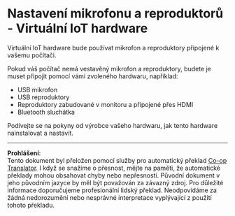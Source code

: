<!--
CO_OP_TRANSLATOR_METADATA:
{
  "original_hash": "7a65ee743f916276a2848b8a9491feb7",
  "translation_date": "2025-08-27T21:19:43+00:00",
  "source_file": "6-consumer/lessons/1-speech-recognition/virtual-device-microphone.md",
  "language_code": "cs"
}
-->
# Nastavení mikrofonu a reproduktorů - Virtuální IoT hardware

Virtuální IoT hardware bude používat mikrofon a reproduktory připojené k vašemu počítači.

Pokud váš počítač nemá vestavěný mikrofon a reproduktory, budete je muset připojit pomocí vámi zvoleného hardwaru, například:

* USB mikrofon
* USB reproduktory
* Reproduktory zabudované v monitoru a připojené přes HDMI
* Bluetooth sluchátka

Podívejte se na pokyny od výrobce vašeho hardwaru, jak tento hardware nainstalovat a nastavit.

---

**Prohlášení**:  
Tento dokument byl přeložen pomocí služby pro automatický překlad [Co-op Translator](https://github.com/Azure/co-op-translator). I když se snažíme o přesnost, mějte na paměti, že automatické překlady mohou obsahovat chyby nebo nepřesnosti. Původní dokument v jeho původním jazyce by měl být považován za závazný zdroj. Pro důležité informace doporučujeme profesionální lidský překlad. Neodpovídáme za žádná nedorozumění nebo nesprávné interpretace vyplývající z použití tohoto překladu.